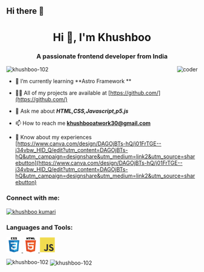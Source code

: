 ## Hi there 👋

  <h1 align="center">Hi 👋, I'm Khushboo</h1>
<h3 align="center">A passionate frontend developer from India</h3>
<img align="right" alt="coder" src="https://encrypted-tbn0.gstatic.com/images?q=tbn:ANd9GcRO_DiG4xAUqU0OrwJqu1Py4Tk3n2UUCtTN9Q&s">

<p align="left"> <img src="https://komarev.com/ghpvc/?username=khushboo-102&label=Profile%20views&color=0e75b6&style=flat" alt="khushboo-102" /> </p>

- 🌱 I’m currently learning **Astro Framework **

- 👨‍💻 All of my projects are available at [https://github.com/](https://github.com/)

- 💬 Ask me about ***HTML,CSS,Javascript,p5.js***

- 📫 How to reach me **khushbooatwork30@gmail.com**

- 📄 Know about my experiences [https://www.canva.com/design/DAGOjBTs-hQ/j01FrTGE--j34vbw_HlD_Q/edit?utm_content=DAGOjBTs-hQ&utm_campaign=designshare&utm_medium=link2&utm_source=sharebutton](https://www.canva.com/design/DAGOjBTs-hQ/j01FrTGE--j34vbw_HlD_Q/edit?utm_content=DAGOjBTs-hQ&utm_campaign=designshare&utm_medium=link2&utm_source=sharebutton)

<h3 align="left">Connect with me:</h3>
<p align="left">
<a href="https://linkedin.com/in/khushboo kumari" target="blank"><img align="center" src="https://raw.githubusercontent.com/rahuldkjain/github-profile-readme-generator/master/src/images/icons/Social/linked-in-alt.svg" alt="khushboo kumari" height="30" width="40" /></a>
</p>

<h3 align="left">Languages and Tools:</h3>
<p align="left"> <a href="https://www.w3schools.com/css/" target="_blank" rel="noreferrer"> <img src="https://raw.githubusercontent.com/devicons/devicon/master/icons/css3/css3-original-wordmark.svg" alt="css3" width="40" height="40"/> </a> <a href="https://www.w3.org/html/" target="_blank" rel="noreferrer"> <img src="https://raw.githubusercontent.com/devicons/devicon/master/icons/html5/html5-original-wordmark.svg" alt="html5" width="40" height="40"/> </a> <a href="https://developer.mozilla.org/en-US/docs/Web/JavaScript" target="_blank" rel="noreferrer"> <img src="https://raw.githubusercontent.com/devicons/devicon/master/icons/javascript/javascript-original.svg" alt="javascript" width="40" height="40"/> </a> </p>

<p><img align="left" src="https://github-readme-stats.vercel.app/api/top-langs?username=khushboo-102&show_icons=true&locale=en&layout=compact" alt="khushboo-102" /></p>

<p>&nbsp;<img align="center" src="https://github-readme-stats.vercel.app/api?username=khushboo-102&show_icons=true&locale=en" alt="khushboo-102" /></p>

